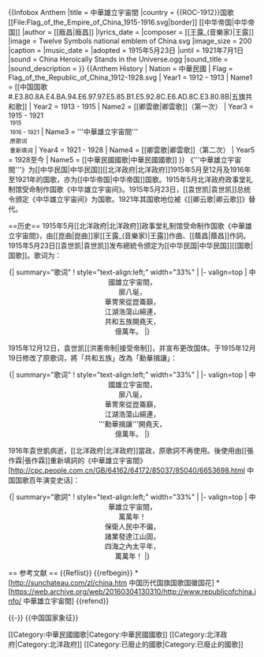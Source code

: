 {{Infobox Anthem
|title          = 中華雄立宇宙間
|country        = {{ROC-1912}}国歌<br>[[File:Flag_of_the_Empire_of_China_1915-1916.svg|border]] [[中华帝国|中华帝国]]
|author         = [[廕昌|廕昌]]
|lyrics_date    = 
|composer       = [[王露_(音樂家)|王露]]
|image          = Twelve Symbols national emblem of China.svg
|image_size     = 200
|caption        = 
|music_date     = 
|adopted        = 1915年5月23日
|until          = 1921年7月1日
|sound          = China Heroically Stands in the Universe.ogg
|sound_title    = 
|sound_description = 
}}
{{Anthem History
| Nation = 中華民國
| Flag = Flag_of_the_Republic_of_China_1912-1928.svg
| Year1 = 1912 - 1913
| Name1 = [[中国国歌#.E3.80.8A.E4.BA.94.E6.97.97.E5.85.B1.E5.92.8C.E6.AD.8C.E3.80.8B|五旗共和歌]]
| Year2 = 1913 - 1915
| Name2 = [[卿雲歌|卿雲歌]]（第一次）
| Year3 = 1915 - 1921<br><small> 1915</small><br><small> 1916 - 1921</small>
| Name3 = '''中華雄立宇宙間'''<br><small> 原歌词</small><br><small> 重新填词</small>
| Year4 = 1921 - 1928
| Name4 = [[卿雲歌|卿雲歌]]（第二次）
| Year5 = 1928至今
| Name5 = [[中華民國國歌|中華民國國歌]]
}}
《'''中華雄立宇宙間'''》为[[中华民国|中华民国]][[北洋政府|北洋政府]]1915年5月至12月及1916年至1921年的国歌，亦为[[中华帝国|中华帝国]]国歌。1915年5月北洋政府政事堂礼制馆受命制作国歌《中华雄立宇宙间》。1915年5月23日，[[袁世凯|袁世凯]]总统令颁定《中华雄立宇宙间》为国歌。1921年其国歌地位被《[[卿云歌|卿云歌]]》替代。

==历史==
1915年5月[[北洋政府|北洋政府]]政事堂礼制馆受命制作国歌《中華雄立宇宙間》，由[[崑曲|崑曲]]家[[王露_(音樂家)|王露]]作曲、[[蔭昌|蔭昌]]作詞。1915年5月23日[[袁世凯|袁世凯]]发布總統令颁定为[[中华民国|中华民国]][[国歌|国歌]]。歌词为：
<center>
{| summary="歌词"
! style="text-align:left;" width="33%" |
|- valign=top
|
中國雄立宇宙間，<br />
廓八埏，<br />
華冑來從崑崙巔，<br />
江湖浩蕩山綿連，<br />
共和五族開堯天，<br />
億萬年。
|}
</center>

1915年12月12日，袁世凯[[洪憲帝制|接受帝制]]，并宣布更改国体。于1915年12月19日修改了原歌词，將「共和五族」改為「勳華揖讓」：
<center>
{| summary="歌词"
! style="text-align:left;" width="33%" |
|- valign=top
|
中國雄立宇宙間，<br />
廓八埏，<br />
華冑來從崑崙巔，<br />
江湖浩蕩山綿連，<br />
'''勳華揖讓'''開堯天，<br />
億萬年。
|}
</center>

1916年袁世凱病逝，[[北洋政府|北洋政府]]當政，原歌詞不再使用。後使用由[[張作霖|張作霖]]重新填詞的《中華雄立宇宙間》<ref>[http://cpc.people.com.cn/GB/64162/64172/85037/85040/6653698.html 中国国歌百年演变史话]</ref>：
<center>
{| summary="歌詞"
! style="text-align:left;" width="33%" |
|- valign=top
|
中華雄立宇宙間，<br />
萬萬年！ <br />
保衛人民中不偏，<br />
諸業發達江山固，<br />
四海之內太平年，<br />
萬萬年！
|}
</center>

== 参考文献 ==
{{Reflist}}
{{refbegin}}
*[http://sunchateau.com/zl/china.htm 中国历代国旗国歌国徽国花]
*[https://web.archive.org/web/20160304130310/http://www.republicofchina.info/ 中華雄立宇宙間]
{{refend}}

{{-}}
{{中国国家象征}}

[[Category:中華民國國歌|Category:中華民國國歌]]
[[Category:北洋政府|Category:北洋政府]]
[[Category:已廢止的國歌|Category:已廢止的國歌]]